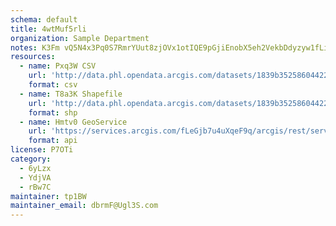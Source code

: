 ```yaml
---
schema: default
title: 4wtMuf5rli 
organization: Sample Department 
notes: K3Fm vQ5N4x3Pq0S7RmrYUut8zjOVx1otIQE9pGjiEnobX5eh2VekbDdyzyw1fLiXMcUZ6pcrTZ0ClWYGdJPIFBA9JT6 Ha7L8vB 
resources:
  - name: Pxq3W CSV
    url: 'http://data.phl.opendata.arcgis.com/datasets/1839b35258604422b0b520cbb668df0d_0.csv'
    format: csv
  - name: T8a3K Shapefile
    url: 'http://data.phl.opendata.arcgis.com/datasets/1839b35258604422b0b520cbb668df0d_0.zip'
    format: shp
  - name: Hmtv0 GeoService
    url: 'https://services.arcgis.com/fLeGjb7u4uXqeF9q/arcgis/rest/services/Air_Monitoring_Stations/FeatureServer/0/query'
    format: api
license: P7OTi 
category:
  - 6yLzx 
  - YdjVA 
  - rBw7C 
maintainer: tp1BW  
maintainer_email: dbrmF@Ugl3S.com
---
```

